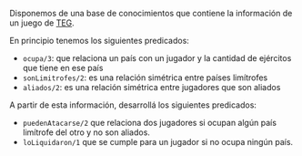 Disponemos de una base de conocimientos que contiene la información de un juego de [TEG](https://es.wikipedia.org/wiki/TEG).

En principio tenemos los siguientes predicados:

* `ocupa/3`: que relaciona un país con un jugador y la cantidad de ejércitos que tiene en ese país
* `sonLimitrofes/2`: es una relación simétrica entre países limítrofes
* `aliados/2`: es una relación simétrica entre jugadores que son aliados
 
A partir de esta información, desarrollá los siguientes predicados:
* `puedenAtacarse/2` que relaciona dos jugadores si ocupan algún país limítrofe del otro y no son aliados.
* `loLiquidaron/1` que se cumple para un jugador si no ocupa ningún país.